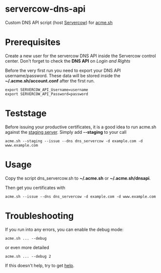 # servercow-dns-api
Custom DNS API script (host [Servercow](https://servercow.de)) for [acme.sh](https://github.com/Neilpang/acme.sh)

# Prerequisites
Create a new user for the servercow DNS API inside the Servercow control center. Don't forget to check the **DNS API** on *Login and Rights*

Before the very first run you need to export your DNS API username/password. These data will be stored inside the **~/.acme.sh/account.conf** after the first run.

    export SERVERCOW_API_Username=username
    export SERVERCOW_API_Password=password

# Teststage

Before issuing your productive certificates, it is a good idea to run acme.sh against the [staging server](https://letsencrypt.org/docs/staging-environment/). Simply add **--staging** to your call

    acme.sh --staging --issue --dns dns_servercow -d example.com -d www.example.com

# Usage
Copy the script dns_servercow.sh to **~/.acme.sh** or **~/.acme.sh/dnsapi**.

Then get you certificates with

    acme.sh --issue --dns dns_servercow -d example.com -d www.example.com

# Troubleshooting

If you run into any errors, you can enable the debug mode:

    acme.sh ... --debug

or even more detailed

    acme.sh ... --debug 2

If this doesn't help, try to get [help](https://github.com/jhartlep/servercow-dns-api/issues).
